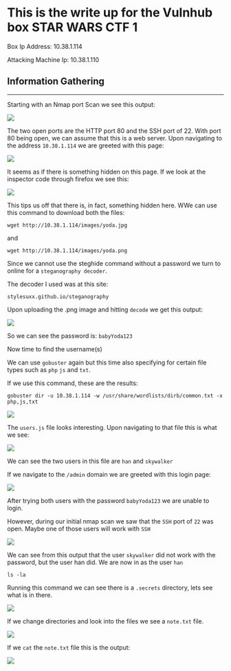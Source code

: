 # This is the write up for the Vulnhub box STAR WARS CTF 1 

Box Ip Address: 10.38.1.114

Attacking Machine Ip: 10.38.1.110
## **Information Gathering**
---
Starting with an Nmap port Scan we see this output:

![](Images/nmap.JPG)

The two open ports are the HTTP port 80 and the SSH port of 22. With port 80 being open, we can assume that this is a web server. Upon navigating to the address `10.38.1.114` we are greeted with this page:

![](Images/websitemain.JPG)

It seems as if there is something hidden on this page. If we look at the inspector code through firefox we see this:

![](Images/websitecode.JPG)

This tips us off that there is, in fact, something hidden here. WWe can use this command to download both the files:

```
wget http://10.38.1.114/images/yoda.jpg
```
and

```
wget http://10.38.1.114/images/yoda.png
```

Since we cannot use the steghide command without a password we turn to online for a `steganography decoder`.

The decoder I used was at this site:

`stylesuxx.github.io/steganography`

Upon uploading the .png image and hitting `decode` we get this output:

![](Images/stegpassword.JPG)

So we can see the password is: `babyYoda123`

Now time to find the username(s)

We can use `gobuster` again but this time also specifying for certain file types such as `php` `js` and `txt`.

If we use this command, these are the results:

```
gobuster dir -u 10.38.1.114 -w /usr/share/wordlists/dirb/common.txt -x php,js,txt
```

![](Images/gobust_filetypes.JPG)

The `users.js` file looks interesting. Upon navigating to that file this is what we see:

![](Images/users_js.JPG)

We can see the two users in this file are `han` and `skywalker`

If we navigate to the `/admin` domain we are greeted with this login page:

![](Images/admin_login.JPG)

After trying both users with the password `babyYoda123` we are unable to login. 

However, during our initial nmap scan we saw that the `SSH` port of `22` was open. Maybe one of those users will work with `SSH`

![](Images/ssh_skyhan.JPG)

We can see from this output that the user `skywalker` did not work with the password, but the user han did. We are now in as the user `han`

```
ls -la
```

Running this command we can see there is a `.secrets` directory, lets see what is in there.

![](Images/ls_la_han.JPG)

If we change directories and look into the files we see a `note.txt` file. 

![](Images/secrets_files.JPG)

If we `cat` the `note.txt` file this is the output:

![](Images/note_txt.JPG) 